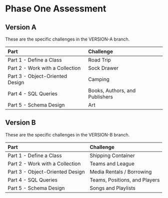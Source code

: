 # Phase One Assessment

## Version A
These are the specific challenges in the VERSION-A branch.

| Part                            | Challenge                      |
| :------------------------------ | :----------------------------- |
| Part 1 - Define a Class         | Road Trip                      |
| Part 2 - Work with a Collection | Sock Drawer                    |
| Part 3 - Object-Oriented Design | Camping                        |
| Part 4 - SQL Queries            | Books, Authors, and Publishers |
| Part 5 - Schema Design          | Art                            |


## Version B
These are the specific challenges in the VERSION-B branch.

| Part                            | Challenge                     |
| :------------------------------ | :---------------------------- |
| Part 1 - Define a Class         | Shipping Container            |
| Part 2 - Work with a Collection | Teams and League              |
| Part 3 - Object-Oriented Design | Media Rentals / Borrowing     |
| Part 4 - SQL Queries            | Teams, Positions, and Players |
| Part 5 - Schema Design          | Songs and Playlists           |
